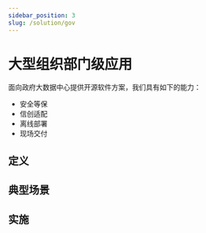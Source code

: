 ```yaml
---
sidebar_position: 3
slug: /solution/gov
---
```



# 大型组织部门级应用

面向政府大数据中心提供开源软件方案，我们具有如下的能力：

* 安全等保
* 信创适配
* 离线部署
* 现场交付

## 定义

## 典型场景

## 实施